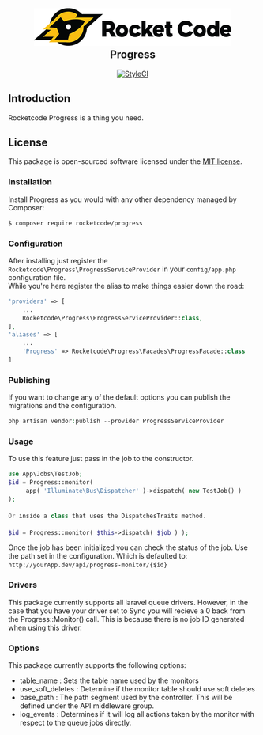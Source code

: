 <h2 align="center">
   <img src="https://raw.githubusercontent.com/RocketCodeHQ/logos/master/rc-logo.png"><br>Progress
</h2>

<p align="center">
    <a href="https://styleci.io/repos/92856894">
        <img src="https://styleci.io/repos/92856894/shield?branch=master" alt="StyleCI">
    </a>
</p>

## Introduction
Rocketcode Progress is a thing you need.

## License
This package is open-sourced software licensed under the [MIT license](http://opensource.org/licenses/MIT).

### Installation
Install Progress as you would with any other dependency managed by Composer:

```bash
$ composer require rocketcode/progress
```

### Configuration
After installing just register the ```Rocketcode\Progress\ProgressServiceProvider``` in your `config/app.php` configuration file.  
While you're here register the alias to make things easier down the road:

```php
'providers' => [
    ...
    Rocketcode\Progress\ProgressServiceProvider::class,
],
'aliases' => [
    ...
    'Progress' => Rocketcode\Progress\Facades\ProgressFacade::class
]
```

### Publishing
If you want to change any of the default options you can publish
 the migrations and the configuration.
```php
php artisan vendor:publish --provider ProgressServiceProvider
```

### Usage
To use this feature just pass in the job to the constructor.
```php
use App\Jobs\TestJob; 
$id = Progress::monitor( 
     app( 'Illuminate\Bus\Dispatcher' )->dispatch( new TestJob() )
); 

Or inside a class that uses the DispatchesTraits method.

$id = Progress::monitor( $this->dispatch( $job ) );
```

Once the job has been initialized you can check the status of the job.
Use the path set in the configuration.  Which is defaulted to:
`http://yourApp.dev/api/progress-monitor/{$id}`

### Drivers
This package currently supports all laravel queue drivers.  However, in the
case that you have your driver set to Sync you will recieve a 0 back
from the Progress::Monitor() call.  This is because there is no job ID generated
when using this driver.

### Options
This package currently supports the following options:
* table_name : Sets the table name used by the monitors
* use_soft_deletes : Determine if the monitor table should use soft deletes
* base_path : The path segment used by the controller.  This will be defined under the API middleware group.
* log_events : Determines if it will log all actions taken by the monitor with respect to the queue jobs directly.